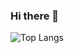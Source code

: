 ### Hi there 👋
![Top Langs](https://github-readme-stats.vercel.app/api/top-langs/?username=yoonkyoungchoi&layout=compact&card_width=445&custom_title=most%20used%20languages%20&show_icons=true&theme=react)
<!--### 퐈아팅!!
### 🤔 I’m looking for help with ...\
node, vue , ruby, C, 텐서플로우, jobping, 수정
-->

<!--[![Tech Blog Badge](http://img.shields.io/badge/-Tech%20blog-black?style=flat-square&logo=github&link=https://zzsza.github.io/)](https://zzsza.github.io/)-->

	
